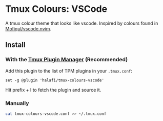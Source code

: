# Tmux Colours: VSCode
A tmux colour theme that looks like vscode. Inspired by colours found in [Mofiqul/vscode.nvim](https://github.com/Mofiqul/vscode.nvim).

## Install
### With the [Tmux Plugin Manager](https://github.com/tmux-plugins/tpm) (Recommended)
Add this plugin to the list of TPM plugins in your `.tmux.conf`:

```
set -g @plugin 'halafi/tmux-colours-vscode'
```

Hit prefix + I to fetch the plugin and source it.

### Manually

```bash
cat tmux-colours-vscode.conf >> ~/.tmux.conf
```

